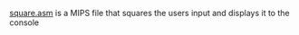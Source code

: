 [square.asm](square.asm) is a MIPS file that squares the users input and displays it to the console
